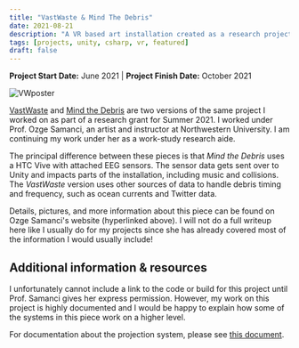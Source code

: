 ```yaml
---
title: "VastWaste & Mind The Debris"
date: 2021-08-21
description: "A VR based art installation created as a research project with the goal of showcasing the effects of space and marine debris."
tags: [projects, unity, csharp, vr, featured]
draft: false
---
```

**Project Start Date:** June 2021 | **Project Finish Date:** October 2021

![VWposter](/resources/vastwaste/posterVW.jpg)

[VastWaste](https://www.ozgesamanci.com/#/vastwaste/) and [Mind the Debris](https://www.ozgesamanci.com/#/mind-the-debris/) are two versions of the same project I worked on as part of a research grant for Summer 2021. I worked under Prof. Ozge Samanci, an artist and instructor at Northwestern University. I am continuing my work under her as a work-study research aide.

The principal difference between these pieces is that *Mind the Debris* uses a HTC Vive with attached EEG sensors. The sensor data gets sent over to Unity and impacts parts of the installation, including music and collisions. The *VastWaste* version uses other sources of data to handle debris timing and frequency, such as ocean currents and Twitter data.

Details, pictures, and more information about this piece can be found on Ozge Samanci's website (hyperlinked above). I will not do a full writeup here like I usually do for my projects since she has already covered most of the information I would usually include!

## Additional information & resources

I unfortunately cannot include a link to the code or build for this project until Prof. Samanci gives her express permission. However, my work on this project is highly documented and I would be happy to explain how some of the systems in this piece work on a higher level.

For documentation about the projection system, please see [this document](/vastwaste/VastWasteDocumentation.pdf).